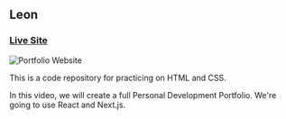 ## Leon

### [Live Site](https://majidalilouch.github.io/Leon)

![Portfolio Website](https://www.dropbox.com/s/2lo8p5vgzdj7bs1/leon.png?dl=0)

This is a code repository for practicing on HTML and CSS.

In this video, we will create a full Personal Development Portfolio. We're going to use React and Next.js.
